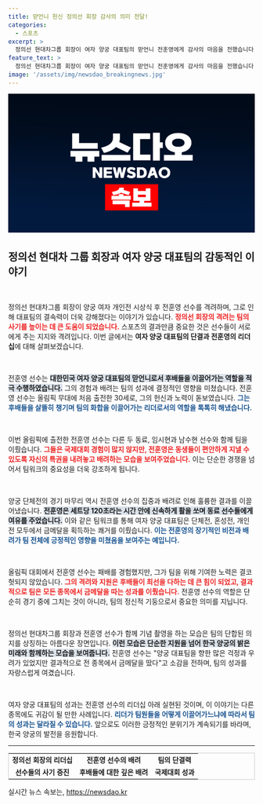 ```yaml
---
title: 맏언니 헌신 정의선 회장 감사의 의미 전달!
categories:
  - 스포츠
excerpt: >
  정의선 현대차그룹 회장이 여자 양궁 대표팀의 맏언니 전훈영에게 감사의 마음을 전했습니다. 팀의 정신적 지주로서 후배들을 배려하며 올림픽에서 금메달의 주역이 된 그녀의 감동적인 이야기를 확인해보세요!
feature_text: >
  정의선 현대차그룹 회장이 여자 양궁 대표팀의 맏언니 전훈영에게 감사의 마음을 전했습니다. 팀의 정신적 지주로서 후배들을 배려하며 올림픽에서 금메달의 주역이 된 그녀의 감동적인 이야기를 확인해보세요!
image: '/assets/img/newsdao_breakingnews.jpg'
---
```


<p><img src="/assets/img/newsdao_breakingnews.jpg" alt="implanttips 속보" /></p>

<h2 data-ke-size="size26">정의선 현대차 그룹 회장과 여자 양궁 대표팀의 감동적인 이야기</h2>

<p data-ke-size="size16">&nbsp;</p>

<p>정의선 현대차그룹 회장이 양궁 여자 개인전 시상식 후 전훈영 선수를 격려하며, 그로 인해 대표팀의 결속력이 더욱 강해졌다는 이야기가 있습니다. <b><span style="color: #ee2323;">정의선 회장의 격려는 팀의 사기를 높이는 데 큰 도움이 되었습니다.</span></b> 스포츠의 결과만큼 중요한 것은 선수들이 서로에게 주는 지지와 격려입니다. 이번 글에서는 <b>여자 양궁 대표팀의 단결과 전훈영의 리더십</b>에 대해 살펴보겠습니다.</p>

<p data-ke-size="size16">&nbsp;</p>

<p>전훈영 선수는 <b><span style="background-color: #21538527;">대한민국 여자 양궁 대표팀의 맏언니로서 후배들을 이끌어가는 역할을 적극 수행하였습니다.</span></b> 그의 경험과 배려는 팀의 성과에 결정적인 영향을 미쳤습니다. 전훈영 선수는 올림픽 무대에 처음 출전한 30세로, 그의 헌신과 노력이 돋보였습니다. <b><span style="color: #1a5490;">그는 후배들을 살뜰히 챙기며 팀의 화합을 이끌어가는 리더로서의 역할을 톡톡히 해냈습니다.</span></b></p>

<p data-ke-size="size16">&nbsp;</p>

<p>이번 올림픽에 출전한 전훈영 선수는 다른 두 동료, 임시현과 남수현 선수와 함께 팀을 이뤘습니다. <b><span style="color: #ee2323;">그들은 국제대회 경험이 많지 않지만, 전훈영은 동생들이 편안하게 지낼 수 있도록 자신의 특권을 내려놓고 배려하는 모습을 보여주었습니다.</span></b> 이는 단순한 경쟁을 넘어서 팀워크의 중요성을 더욱 강조하게 됩니다.</p>

<p data-ke-size="size16">&nbsp;</p>

<p>양궁 단체전의 경기 마무리 역시 전훈영 선수의 집중과 배려로 인해 훌륭한 결과를 이끌어냈습니다. <b><span style="background-color: #21538527;">전훈영은 세트당 120초라는 시간 안에 신속하게 활을 쏘며 동료 선수들에게 여유를 주었습니다.</span></b> 이와 같은 팀워크를 통해 여자 양궁 대표팀은 단체전, 혼성전, 개인전 모두에서 금메달을 획득하는 쾌거를 이뤘습니다. <b><span style="color: #1a5490;">이는 전훈영의 장기적인 비전과 배려가 팀 전체에 긍정적인 영향을 미쳤음을 보여주는 예입니다.</span></b></p>

<p data-ke-size="size16">&nbsp;</p>

<p>올림픽 대회에서 전훈영 선수는 패배를 경험했지만, 그가 팀을 위해 기여한 노력은 결코 헛되지 않았습니다. <b><span style="color: #ee2323;">그의 격려와 지원은 후배들이 최선을 다하는 데 큰 힘이 되었고, 결과적으로 팀은 모든 종목에서 금메달을 따는 성과를 이뤘습니다.</span></b> 전훈영 선수의 역할은 단순히 경기 중에 그치는 것이 아니라, 팀의 정신적 기둥으로서 중요한 의미를 지닙니다.</p>

<p data-ke-size="size16">&nbsp;</p>

<p>정의선 현대차그룹 회장과 전훈영 선수가 함께 기념 촬영을 하는 모습은 팀의 단합된 의지를 상징하는 아름다운 장면입니다. <b><span style="background-color: #21538527;">이런 모습은 단순한 지원을 넘어 한국 양궁의 밝은 미래와 함께하는 모습을 보여줍니다.</span></b> 전훈영 선수는 "양궁 대표팀을 향한 많은 걱정과 우려가 있었지만 결과적으로 전 종목에서 금메달을 땄다"고 소감을 전하며, 팀의 성과를 자랑스럽게 여겼습니다.</p>

<p data-ke-size="size16">&nbsp;</p>

<p>여자 양궁 대표팀의 성과는 전훈영 선수의 리더십 아래 실현된 것이며, 이 이야기는 다른 종목에도 귀감이 될 만한 사례입니다. <b><span style="color: #1a5490;">리더가 팀원들을 어떻게 이끌어가느냐에 따라서 팀의 성과는 달라질 수 있습니다.</span></b> 앞으로도 이러한 긍정적인 분위기가 계속되기를 바라며, 한국 양궁의 발전을 응원합니다.</p>

<hr>

<table style="width: 100%; border: 1px solid #ccc;">
<tr>
<td style="text-align: center; height: 17px;"><b>정의선 회장의 리더십</b></td>
<td style="text-align: center; height: 17px;"><b>전훈영 선수의 배려</b></td>
<td style="text-align: center; height: 17px;"><b>팀의 단결력</b></td>
</tr>
<tr>
<td style="text-align: center; height: 17px;"><b>선수들의 사기 증진</b></td>
<td style="text-align: center; height: 17px;"><b>후배들에 대한 깊은 배려</b></td>
<td style="text-align: center; height: 17px;"><b>국제대회 성과</b></td>
</tr>
</table>
실시간 뉴스 속보는, <a href="https://newsdao.kr" rel="dofollow">https://newsdao.kr</a>


